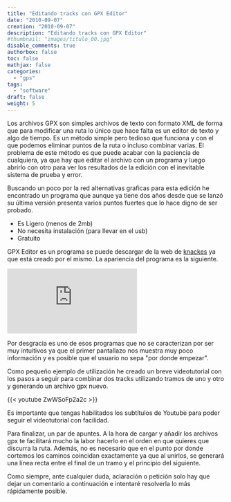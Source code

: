 ```yaml
---
title: "Editando tracks con GPX Editor"
date: "2010-09-07"
creation: "2010-09-07"
description: "Editando tracks con GPX Editor"
#thumbnail: "images/titulo_00.jpg"
disable_comments: true
authorbox: false
toc: false
mathjax: false
categories:
  - "gps"
tags:
  - "software"
draft: false
weight: 5
---
```

Los archivos GPX son simples archivos de texto con formato XML de forma que para modificar una ruta lo único que hace falta es un editor de texto y algo de tiempo. Es un método simple pero tedioso que funciona y con el que podemos eliminar puntos de la ruta o incluso combinar varias. El problema de este método es que puede acabar con la paciencia de cualquiera, ya que hay que editar el archivo con un programa y luego abrirlo con otro para ver los resultados de la edición con el inevitable sistema de prueba y error.

Buscando un poco por la red alternativas graficas para esta edición he encontrado un programa que aunque ya tiene dos años desde que se lanzó su última versión presenta varios puntos fuertes que lo hace digno de ser probado.

* Es Ligero (menos de 2mb)
* No necesita instalación (para llevar en el usb)
* Gratuito
    

GPX Editor es un programa se puede descargar de la web de [knackes][11] ya que está creado por el mismo. La apariencia del programa es la siguiente.

![image][11]

Por desgracia es uno de esos programas que no se caracterizan por ser muy intuitivos ya que el primer pantallazo nos muestra muy poco información y es posible que el usuario no sepa "por donde empezar".

Como pequeño ejemplo de utilización he creado un breve videotutorial con los pasos a seguir para combinar dos tracks utilizando tramos de uno y otro y generando un archivo gpx nuevo.

{{< youtube ZwWSoFp2a2c >}}

Es importante que tengas habilitados los subtítulos de Youtube para poder seguir el videotutorial con facilidad.

Para finalizar, un par de apuntes. A la hora de cargar y añadir los archivos gpx te facilitará mucho la labor hacerlo en el orden en que quieres que discurra la ruta. Además, no es necesario que en el punto por donde cortemos los caminos coincidan exactamente ya que al unirlos, se generará una línea recta entre el final de un tramo y el principio del siguiente.

Como siempre, ante cualquier duda, aclaración o petición solo hay que dejar un comentario a continuación e intentaré resolverla lo más rápidamente posible.

[01]: /images/20100905_gpx_editor_screen.jpg

[11]: http://www.knackes.com/blog/index.php?post/2008/11/20/193-gpx-editor-1070